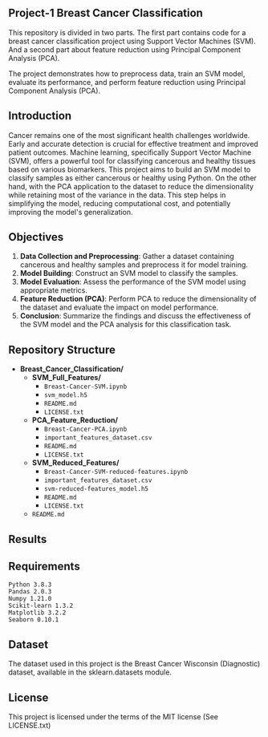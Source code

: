 ## Project-1 Breast Cancer Classification


This repository is divided in two parts. The first part contains code for a breast cancer classification project using Support Vector Machines (SVM). And a second part about feature reduction using Principal Component Analysis (PCA).

The project demonstrates how to preprocess data, train an SVM model, evaluate its performance, and perform feature reduction using Principal Component Analysis (PCA).

## Introduction

Cancer remains one of the most significant health challenges worldwide. Early and accurate detection is crucial for effective treatment and improved patient outcomes. Machine learning, specifically Support Vector Machine (SVM), offers a powerful tool for classifying cancerous and healthy tissues based on various biomarkers. This project aims to build an SVM model to classify samples as either cancerous or healthy using Python. On the other hand, with the PCA application to the dataset to reduce the dimensionality while retaining most of the variance in the data. This step helps in simplifying the model, reducing computational cost, and potentially improving the model's generalization.

## Objectives

1. **Data Collection and Preprocessing**: Gather a dataset containing cancerous and healthy samples and preprocess it for model training.
2. **Model Building**: Construct an SVM model to classify the samples.
3. **Model Evaluation**: Assess the performance of the SVM model using appropriate metrics.
4. **Feature Reduction (PCA)**: Perform PCA to reduce the dimensionality of the dataset and evaluate the impact on model performance.
5. **Conclusion**: Summarize the findings and discuss the effectiveness of the SVM model and the PCA analysis for this classification task.


## Repository Structure

- **Breast_Cancer_Classification/**
  - **SVM_Full_Features/**
    - `Breast-Cancer-SVM.ipynb`
    -  `svm_model.h5`
    - `README.md`
    - `LICENSE.txt`
  - **PCA_Feature_Reduction/**
    - `Breast-Cancer-PCA.ipynb`
    - `important_features_dataset.csv`
    - `README.md`
    - `LICENSE.txt`
  - **SVM_Reduced_Features/**
    - `Breast-Cancer-SVM-reduced-features.ipynb`
    -  `important_features_dataset.csv`
    - `svm-reduced-features_model.h5`
    - `README.md`
    - `LICENSE.txt`
  - `README.md`


## Results 




## Requirements

    Python 3.8.3
    Pandas 2.0.3
    Numpy 1.21.0
    Scikit-learn 1.3.2
    Matplotlib 3.2.2
    Seaborn 0.10.1


## Dataset

The dataset used in this project is the Breast Cancer Wisconsin (Diagnostic) dataset, available in the sklearn.datasets module.



## License

This project is licensed under the terms of the MIT license (See LICENSE.txt)
